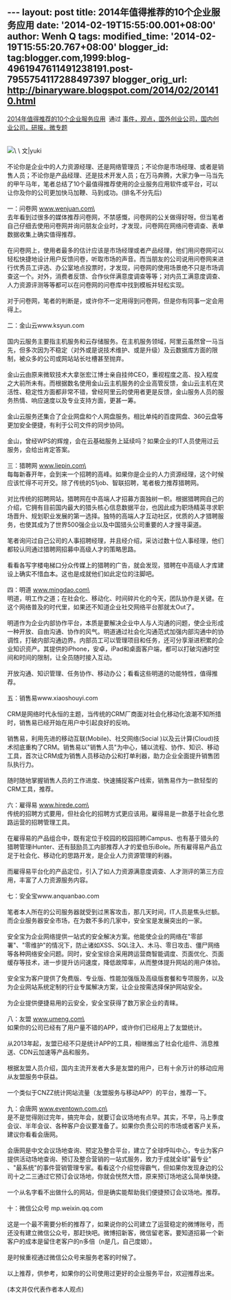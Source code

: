 --- layout: post title: 2014年值得推荐的10个企业服务应用 date:
'2014-02-19T15:55:00.001+08:00' author: Wenh Q tags: modified\_time:
'2014-02-19T15:55:20.767+08:00' blogger\_id:
tag:blogger.com,1999:blog-4961947611491238191.post-7955754117288497397
blogger\_orig\_url: http://binaryware.blogspot.com/2014/02/201410.html
---
[2014年值得推荐的10个企业服务应用](http://www.kuailiyu.com/article/8340.html)  通过
[事件，观点，国外创业公司，国内创业公司，研报，微专题](http://www.kuailiyu.com/)\
\
\
![](https://images-blogger-opensocial.googleusercontent.com/gadgets/proxy?url=http%3A%2F%2Fwww.kuailiyu.com%2Fuploadfile%2F2014%2F0219%2F20140219025042499.jpg&container=blogger&gadget=a&rewriteMime=image%2F*)\
\
文|yuki\
\
不论你是企业中的人力资源经理、还是网络管理员；不论你是市场经理、或者是销售人员；不论你是产品经理、还是技术开发人员；在万马奔腾，大家力争一马当先的甲午马年，笔者总结了10个最值得推荐使用的企业服务应用软件或平台，可以让你及你的公司更加快马加鞭、马到成功。(排名不分先后)\
\
一：问卷网 www.wenjuan.com\
\
去年看到过很多的媒体推荐问卷网，不禁感慨，问卷网的公关做得好呀。但当笔者自己仔细去使用问卷网并询问朋友企业时，才发现，问卷网在网络问卷调查、表单数据收集上确实值得推荐。\
\
在问卷网上，使用者最多的估计应该是市场经理或者产品经理，他们用问卷网可以轻松快捷地设计用户反馈问卷，听取市场的声音。而当朋友的公司说用问卷网来进行优秀员工评选、办公室地点投票时，才发现，问卷网的使用场景绝不只是市场调查这一个。对外，消费者反馈、合作伙伴满意度调查等等；对内员工满意度调查、人力资源评测等等都可以在问卷网的问卷库中找到模板并轻松实现。\
\
对于问卷网，笔者的判断是，或许你不一定用得到问卷网，但是你有同事一定会用得上。\
\
二：金山云www.ksyun.com\
\
国内云服务主要指主机服务和云存储服务。在主机服务领域，阿里云虽然曾一马当先，但多次因为不稳定（对外或是说技术维护、或是升级）及云数据库方面的限制，被众多的公司或网站站长吐槽甚至抛弃。\
\
金山云由原来微软技术大拿张宏江博士亲自挂帅CEO，重视程度之高、投入程度之大前所未有。而根据数名使用金山云主机服务的企业高管反馈，金山云主机在灵活性、稳定性方面都非常不错，曾经阿里云的使用者更是反馈，金山服务人员的服务热情、响应速度以及专业支持方面，更甚一筹。\
\
金山云服务还集合了企业网盘和个人网盘服务。相比单纯的百度网盘、360云盘等更加安全便捷，有利于公司文件的同步协同。\
\
金山，曾经WPS的辉煌，会在云基础服务上延续吗？如果企业的IT人员使用过云服务，会给出肯定答案。\
\
三：猎聘网 www.liepin.com\
\
每每新春开年，会到来一个招聘的高峰。如果你是企业的人力资源经理，这个时候应该忙得不可开交。除了传统的51job、智联招聘，笔者极力推荐猎聘网。\
\
对比传统的招聘网站，猎聘网在中高端人才招募方面独树一帜。根据猎聘网自己的介绍，它拥有目前国内最大的猎头核心信息数据平台，也因此成为职场精英寻求职场晋升、规划职业发展的第一选择。独特的高端人才互动社区，优质的人才猎聘服务，也使其成为了世界500强企业以及中国猎头公司重要的人才搜寻渠道。\
\
笔者询问过自己公司的人事招聘经理，并且经介绍，采访过数十位人事经理，他们都较认同通过猎聘网招募中高级人才的策略思路。\
\
看看各写字楼电梯口分众传媒上的猎聘的广告，就会发现，猎聘在中高级人才库建设上确实不惜血本。这也是成就他们如此定位的注脚吧。\
\
四：明道 www.mingdao.com\
\
明道，明工作之道；在社会化、移动化、时间碎片化的今天，团队协作是关键。在这个网络普及的时代里，如果还不知道企业社交网络平台那就太Out了。\
\
明道作为企业内部协作平台，本质是要解决企业中人与人沟通的问题，使企业形成一种开放、自由沟通、协作的风气。明道通过社会化沟通范式加强内部沟通中的协调性，打破内部沟通边界。内部员工可以管理项目和任务，还可分享渐进积累的企业知识资产。其提供的iPhone，安卓，iPad和桌面客户端，都可以打破沟通时空间和时间的限制，让全员随时接入互动。\
\
开放沟通、知识管理、任务协作、移动办公；看看这些明道的功能特性，值得推荐。\
\
五：销售易www.xiaoshouyi.com\
\
CRM是网络时代永恒的主题，当传统的CRM厂商面对社会化移动化浪潮不知所措时，销售易已经开始在用户中引起良好的反响。\
\
销售易，利用先进的移动互联(Mobile)、社交网络(Social
)以及云计算(Cloud)技术彻底重构了CRM。销售易以"销售人员"为中心，辅以流程、协作、知识、移动工具，首次让CRM成为销售人员移动办公和打单利器，助力企业全面提升销售团队执行力。\
\
随时随地掌握销售人员的工作进度、快速捕捉客户线索，销售易作为一款轻型的CRM工具，推荐。\
\
六：雇得易 www.hirede.com\
\
传统的招聘方式要用，但社会化的招聘方式更应该用。雇得易是一款基于社会化思路运营的招聘管理工具。\
\
在雇得易的产品组合中，既有定位于校园的校园招聘iCampus、也有基于猎头的猎聘管理iHunter、还有鼓励员工内部推荐人才的爱伯乐iBole。所有雇得易产品立足于社会化、移动化的思路开发，是企业人力资源管理的利器。\
\
而雇得易平台化的产品定位，引入了如人力资源满意度调查、人才测评的第三方应用，丰富了人力资源服务内容。\
\
七：安全宝www.anquanbao.com\
\
笔者本人所在的公司服务器就受到过黑客攻击，那几天时间，IT人员是焦头烂额。而企业服务器安全市场，在为数不多的几家中，安全宝是发展突出的一家。\
\
安全宝为企业网络提供一站式的安全解决方案。他能使企业的网络在"零部署"、"零维护"的情况下，防止诸如XSS、SQL注入、木马、零日攻击、僵尸网络等各种网络安全问题。同时，安全宝综合采用跨运营商智能调度、页面优化、页面缓存等技术，进一步提升访问速度，降低故障率，从而整体提升网站的用户体验。\
\
安全宝为客户提供了免费版、专业版、性能加强版及高级版套餐和专项服务，以及为企业网站系统定制的行业专属解决方案，让企业按需选择保护网站安全。\
\
为企业提供便捷易用的云安全，安全宝获得了数万家企业的青睐。\
\
八：友盟 www.umeng.com\
\
如果你的公司已经有了用户量不错的APP，或许你们已经用上了友盟统计。\
\
从2013年起，友盟已经不只是统计APP的工具，相继推出了社会化组件、消息推送、CDN云加速等产品和服务。\
\
根据友盟人员介绍，国内主流开发者大多是友盟的用户，已有十余万计的移动应用从友盟服务中获益。\
\
一个类似于CNZZ统计网站流量（友盟服务与移动APP）的平台，推荐一下。\
\
九：会唐网 www.eventown.com.cn\
\
是不是觉得刚过完年，搞完年会，就要订会议场地有点早。其实，不早，马上季度会议、半年会议、各种客户会议要准备了。如果你负责公司的市场或者客户关系，建议你看看会唐网。\
\
会唐网是中文会议场地查询、预定及整合平台，建立了全球呼叫中心，专业为客户提供活动场地查询、预订及整合营销的一站式服务，致力于成就全球"最专业"
、"最系统"的事件营销管理专家。看看这个介绍觉得霸气，但如果你发现身边的公司十之二三通过它预订会议场地，你就会恍然大悟，原来预订场地这么简单快捷。\
\
一个从名字看不出做什么的网站，但是确实能帮助我们便捷预订会议场地。推荐。\
\
十：微信公众号 mp.weixin.qq.com\
\
这是一个最不需要分析的推荐了，如果说你的公司建立了运营稳定的微博账号，而还没有建立微信公众号，那赶快吧。微博招新客，微信留老客。要知道招募一个新客户的成本是留住老客户的n多倍（n是几，自己度娘）。\
\
是时候重视通过微信公众号来服务老客的时候了。\
\
以上推荐，供参考，如果你的公司使用过更好的企业服务平台，欢迎推荐出来。\
\
(本文并仅代表作者本人观点)
